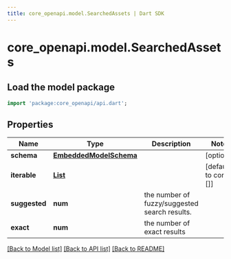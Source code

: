 ```yaml
---
title: core_openapi.model.SearchedAssets | Dart SDK
---
```


# core_openapi.model.SearchedAssets

## Load the model package
```dart
import 'package:core_openapi/api.dart';
```

## Properties
Name | Type | Description | Notes
------------ | ------------- | ------------- | -------------
**schema** | [**EmbeddedModelSchema**](EmbeddedModelSchema.md) |  | [optional] 
**iterable** | [**List<SearchedAsset>**](SearchedAsset.md) |  | [default to const []]
**suggested** | **num** | the number of fuzzy/suggested search results. | 
**exact** | **num** | the number of exact results | 

[[Back to Model list]](../README.md#documentation-for-models) [[Back to API list]](../README.md#documentation-for-api-endpoints) [[Back to README]](../README.md)


